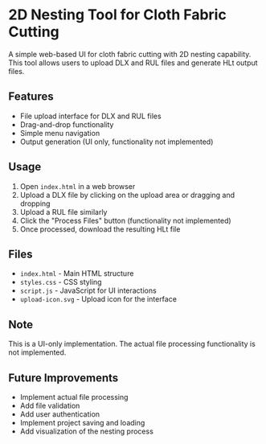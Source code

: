 # 2D Nesting Tool for Cloth Fabric Cutting

A simple web-based UI for cloth fabric cutting with 2D nesting capability. This tool allows users to upload DLX and RUL files and generate HLt output files.

## Features

- File upload interface for DLX and RUL files
- Drag-and-drop functionality
- Simple menu navigation
- Output generation (UI only, functionality not implemented)

## Usage

1. Open `index.html` in a web browser
2. Upload a DLX file by clicking on the upload area or dragging and dropping
3. Upload a RUL file similarly
4. Click the "Process Files" button (functionality not implemented)
5. Once processed, download the resulting HLt file

## Files

- `index.html` - Main HTML structure
- `styles.css` - CSS styling
- `script.js` - JavaScript for UI interactions
- `upload-icon.svg` - Upload icon for the interface

## Note

This is a UI-only implementation. The actual file processing functionality is not implemented.

## Future Improvements

- Implement actual file processing
- Add file validation
- Add user authentication
- Implement project saving and loading
- Add visualization of the nesting process 